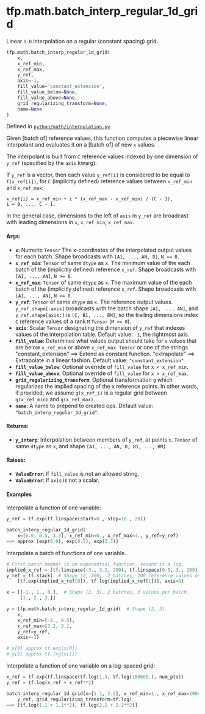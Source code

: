 <div itemscope itemtype="http://developers.google.com/ReferenceObject">
<meta itemprop="name" content="tfp.math.batch_interp_regular_1d_grid" />
<meta itemprop="path" content="Stable" />
</div>

# tfp.math.batch_interp_regular_1d_grid

Linear `1-D` interpolation on a regular (constant spacing) grid.

``` python
tfp.math.batch_interp_regular_1d_grid(
    x,
    x_ref_min,
    x_ref_max,
    y_ref,
    axis=-1,
    fill_value='constant_extension',
    fill_value_below=None,
    fill_value_above=None,
    grid_regularizing_transform=None,
    name=None
)
```



Defined in [`python/math/interpolation.py`](https://github.com/tensorflow/probability/tree/master/tensorflow_probability/python/math/interpolation.py).

<!-- Placeholder for "Used in" -->

Given [batch of] reference values, this function computes a piecewise linear
interpolant and evaluates it on a [batch of] of new `x` values.

The interpolant is built from `C` reference values indexed by one dimension
of `y_ref` (specified by the `axis` kwarg).

If `y_ref` is a vector, then each value `y_ref[i]` is considered to be equal
to `f(x_ref[i])`, for `C` (implicitly defined) reference values between
`x_ref_min` and `x_ref_max`:

```none
x_ref[i] = x_ref_min + i * (x_ref_max - x_ref_min) / (C - 1),
i = 0, ..., C - 1.
```

In the general case, dimensions to the left of `axis` in `y_ref` are broadcast
with leading dimensions in `x`, `x_ref_min`, `x_ref_max`.

#### Args:

* <b>`x`</b>: Numeric `Tensor` The x-coordinates of the interpolated output values for
  each batch.  Shape broadcasts with `[A1, ..., AN, D]`, `N >= 0`.
* <b>`x_ref_min`</b>:  `Tensor` of same `dtype` as `x`.  The minimum value of the each
  batch of the (implicitly defined) reference `x_ref`. Shape broadcasts with
  `[A1, ..., AN]`, `N >= 0`.
* <b>`x_ref_max`</b>:  `Tensor` of same `dtype` as `x`.  The maximum value of the each
  batch of the (implicitly defined) reference `x_ref`. Shape broadcasts with
  `[A1, ..., AN]`, `N >= 0`.
* <b>`y_ref`</b>:  `Tensor` of same `dtype` as `x`.  The reference output values.
  `y_ref.shape[:axis]` broadcasts with the batch shape `[A1, ..., AN]`, and
  `y_ref.shape[axis:]` is `[C, B1, ..., BM]`, so the trailing dimensions
    index `C` reference values of a rank `M` `Tensor` (`M >= 0`).
* <b>`axis`</b>:  Scalar `Tensor` designating the dimension of `y_ref` that indexes
  values of the interpolation table.
  Default value: `-1`, the rightmost axis.
* <b>`fill_value`</b>:  Determines what values output should take for `x` values that
  are below `x_ref_min` or above `x_ref_max`. `Tensor` or one of the strings
  "constant_extension" ==> Extend as constant function. "extrapolate" ==>
  Extrapolate in a linear fashion.
  Default value: `"constant_extension"`
* <b>`fill_value_below`</b>:  Optional override of `fill_value` for `x < x_ref_min`.
* <b>`fill_value_above`</b>:  Optional override of `fill_value` for `x > x_ref_max`.
* <b>`grid_regularizing_transform`</b>:  Optional transformation `g` which regularizes
  the implied spacing of the x reference points.  In other words, if
  provided, we assume `g(x_ref_i)` is a regular grid between `g(x_ref_min)`
  and `g(x_ref_max)`.
* <b>`name`</b>:  A name to prepend to created ops.
  Default value: `"batch_interp_regular_1d_grid"`.


#### Returns:

* <b>`y_interp`</b>:  Interpolation between members of `y_ref`, at points `x`.
  `Tensor` of same `dtype` as `x`, and shape `[A1, ..., AN, D, B1, ..., BM]`


#### Raises:

* <b>`ValueError`</b>:  If `fill_value` is not an allowed string.
* <b>`ValueError`</b>:  If `axis` is not a scalar.

#### Examples

Interpolate a function of one variable:

```python
y_ref = tf.exp(tf.linspace(start=0., stop=10., 20))

batch_interp_regular_1d_grid(
    x=[6.0, 0.5, 3.3], x_ref_min=0., x_ref_max=1., y_ref=y_ref)
==> approx [exp(6.0), exp(0.5), exp(3.3)]
```

Interpolate a batch of functions of one variable.

```python
# First batch member is an exponential function, second is a log.
implied_x_ref = [tf.linspace(-3., 3.2, 200), tf.linspace(0.5, 3., 200)]
y_ref = tf.stack(  # Shape [2, 200], 2 batches, 200 reference values per batch
    [tf.exp(implied_x_ref[0]), tf.log(implied_x_ref[1])], axis=0)

x = [[-1., 1., 0.],  # Shape [2, 3], 2 batches, 3 values per batch.
     [1., 2., 3.]]

y = tfp.math.batch_interp_regular_1d_grid(  # Shape [2, 3]
    x,
    x_ref_min=[-3., 0.5],
    x_ref_max=[3.2, 3.],
    y_ref=y_ref,
    axis=-1)

# y[0] approx tf.exp(x[0])
# y[1] approx tf.log(x[1])
```

Interpolate a function of one variable on a log-spaced grid:

```python
x_ref = tf.exp(tf.linspace(tf.log(1.), tf.log(100000.), num_pts))
y_ref = tf.log(x_ref + x_ref**2)

batch_interp_regular_1d_grid(x=[1.1, 2.2], x_ref_min=1., x_ref_max=100000.,
    y_ref, grid_regularizing_transform=tf.log)
==> [tf.log(1.1 + 1.1**2), tf.log(2.2 + 2.2**2)]
```
